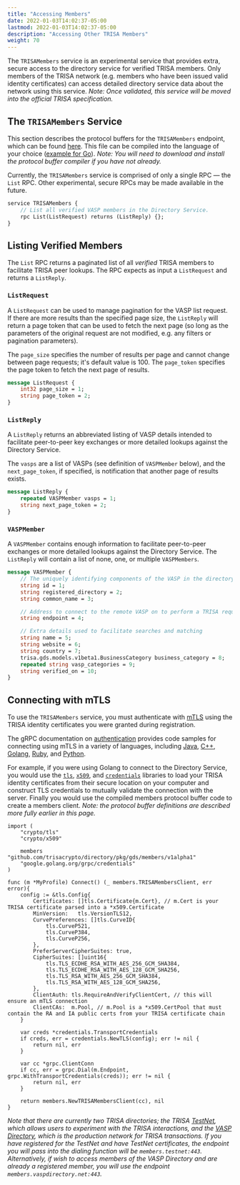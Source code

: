 ```yaml
---
title: "Accessing Members"
date: 2022-01-03T14:02:37-05:00
lastmod: 2022-01-03T14:02:37-05:00
description: "Accessing Other TRISA Members"
weight: 70
---
```


The `TRISAMembers` service is an experimental service that provides extra, secure access to the directory service for verified TRISA members. Only members of the TRISA network (e.g. members who have been issued valid identity certificates) can access detailed directory service data about the network using this service. *Note: Once validated, this service will be moved into the official TRISA specification.*

## The `TRISAMembers` Service

This section describes the protocol buffers for the `TRISAMembers` endpoint, which can be found [here](https://github.com/trisacrypto/directory/blob/main/proto/gds/members/v1alpha1/members.proto). This file can be compiled into the language of your choice ([example for Go](https://github.com/trisacrypto/directory/tree/main/pkg/gds/members/v1alpha1)). *Note: You will need to download and install the protocol buffer compiler if you have not already.*

Currently, the `TRISAMembers` service is comprised of only a single RPC &mdash; the `List` RPC. Other experimental, secure RPCs may be made available in the future.

```proto
service TRISAMembers {
    // List all verified VASP members in the Directory Service.
    rpc List(ListRequest) returns (ListReply) {};
}
```

## Listing Verified Members

The `List` RPC returns a paginated list of all _verified_ TRISA members to facilitate TRISA peer lookups. The RPC expects as input a `ListRequest` and returns a `ListReply`.

### `ListRequest`

A `ListRequest` can be used to manage pagination for the VASP list request. If there are more results than the specified page size, the `ListReply` will return a page token that can be used to fetch the next page (so long as the parameters of the original request are not modified, e.g. any filters or pagination parameters).

The `page_size` specifies the number of results per page and cannot change between page requests; it's default value is 100. The `page_token` specifies the page token to fetch the next page of results.

```proto
message ListRequest {
    int32 page_size = 1;
    string page_token = 2;
}
```

### `ListReply`

A `ListReply` returns an abbreviated listing of VASP details intended to facilitate peer-to-peer key exchanges or more detailed lookups against the Directory Service.

The `vasps` are a list of VASPs (see definition of `VASPMember` below), and the `next_page_token`, if specified, is notification that another page of results exists.

```proto
message ListReply {
    repeated VASPMember vasps = 1;
    string next_page_token = 2;
}
```

### `VASPMember`

A `VASPMember` contains enough information to facilitate peer-to-peer exchanges or more detailed lookups against the Directory Service. The `ListReply` will contain a list of none, one, or multiple `VASPMembers`.

```proto
message VASPMember {
    // The uniquely identifying components of the VASP in the directory service
    string id = 1;
    string registered_directory = 2;
    string common_name = 3;

    // Address to connect to the remote VASP on to perform a TRISA request
    string endpoint = 4;

    // Extra details used to facilitate searches and matching
    string name = 5;
    string website = 6;
    string country = 7;
    trisa.gds.models.v1beta1.BusinessCategory business_category = 8;
    repeated string vasp_categories = 9;
    string verified_on = 10;
}
```

## Connecting with mTLS

To use the `TRISAMembers` service, you must authenticate with [mTLS](https://grpc.io/docs/guides/auth/) using the TRISA identity certificates you were granted during registration.

The gRPC documentation on [authentication](https://grpc.io/docs/guides/auth) provides code samples for connecting using mTLS in a variety of languages, including [Java](https://grpc.io/docs/guides/auth/#java), [C++](https://grpc.io/docs/guides/auth/#c), [Golang](https://grpc.io/docs/guides/auth/#go), [Ruby](https://grpc.io/docs/guides/auth/#ruby), and [Python](https://grpc.io/docs/guides/auth/#python).

For example, if you were using Golang to connect to the Directory Service, you would use the [`tls`](https://pkg.go.dev/crypto/tls), [`x509`](https://pkg.go.dev/crypto/x509), and [`credentials`](https://pkg.go.dev/google.golang.org/grpc/credentials) libraries to load your TRISA identity certificates from their secure location on your computer and construct TLS credentials to mutually validate the connection with the server. Finally you would use the compiled members protocol buffer code to create a members client. *Note: the protocol buffer definitions are described more fully earlier in this page.*

```golang
import (
    "crypto/tls"
    "crypto/x509"

    members "github.com/trisacrypto/directory/pkg/gds/members/v1alpha1"
    "google.golang.org/grpc/credentials"
)

func (m *MyProfile) Connect() (_ members.TRISAMembersClient, err error){
    config := &tls.Config{
		Certificates: []tls.Certificate{m.Cert}, // m.Cert is your TRISA certificate parsed into a *x509.Certificate
		MinVersion:   tls.VersionTLS12,
		CurvePreferences: []tls.CurveID{
			tls.CurveP521,
			tls.CurveP384,
			tls.CurveP256,
		},
		PreferServerCipherSuites: true,
		CipherSuites: []uint16{
			tls.TLS_ECDHE_RSA_WITH_AES_256_GCM_SHA384,
			tls.TLS_ECDHE_RSA_WITH_AES_128_GCM_SHA256,
			tls.TLS_RSA_WITH_AES_256_GCM_SHA384,
			tls.TLS_RSA_WITH_AES_128_GCM_SHA256,
		},
		ClientAuth: tls.RequireAndVerifyClientCert, // this will ensure an mTLS connection
		ClientCAs:  m.Pool, // m.Pool is a *x509.CertPool that must contain the RA and IA public certs from your TRISA certificate chain
	}

    var creds *credentials.TransportCredentials
    if creds, err = credentials.NewTLS(config); err != nil {
        return nil, err
    }

    var cc *grpc.ClientConn
    if cc, err = grpc.Dial(m.Endpoint, grpc.WithTransportCredentials(creds)); err != nil {
        return nil, err
    }

    return members.NewTRISAMembersClient(cc), nil
}
```

*Note that there are currently two TRISA directories; the TRISA [TestNet](https://trisatest.net/), which allows users to experiment with the TRISA interactions, and the [VASP Directory](https://vaspdirectory.net/), which is the production network for TRISA transactions. If you have registered for the TestNet and have TestNet certificates, the endpoint you will pass into the dialing function will be `members.testnet:443`. Alternatively, if wish to access members of the VASP Directory and are already a registered member, you will use the endpoint `members.vaspdirectory.net:443`.*
